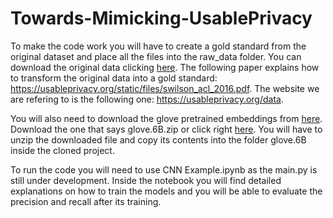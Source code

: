 # Towards-Mimicking-UsablePrivacy

To make the code work you will have to create a gold standard from the original dataset and place all the files into the raw_data folder. You can download the original data clicking [here](https://usableprivacy.org/static/data/OPP-115_v1_0.zip). The following paper explains how to transform the original data into a gold standard: https://usableprivacy.org/static/files/swilson_acl_2016.pdf. The website we are refering to is the following one: https://usableprivacy.org/data. 

You will also need to download the glove pretrained embeddings from [here](https://nlp.stanford.edu/projects/glove/). Download the one that says glove.6B.zip or click right [here](http://nlp.stanford.edu/data/glove.6B.zip). You will have to unzip the downloaded file and copy its contents into the folder glove.6B inside the cloned project. 

To run the code you will need to use CNN Example.ipynb as the main.py is still under development. Inside the notebook you will find detailed explanations on how to train the models and you will be able to evaluate the precision and recall after its training. 



